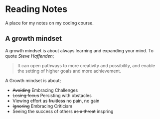 # Reading Notes

A place for my notes on my coding course.

## **A growth mindset**

A growth mindset is about always learning and expanding your mind. To quote *Steve Haffenden*;

> It can open pathways to more creativity and possibility, and enable the setting of higher goals and more achievement.

A Growth mindset is about;

- ~~Avoiding~~ Embracing Challenges
- ~~Losing focus~~ Persisting with obstacles
- Viewing effort as ~~fruitless~~ no pain, no gain
- ~~Ignoring~~ Embracing Criticism
- Seeing the success of others ~~as a threat~~ inspring
